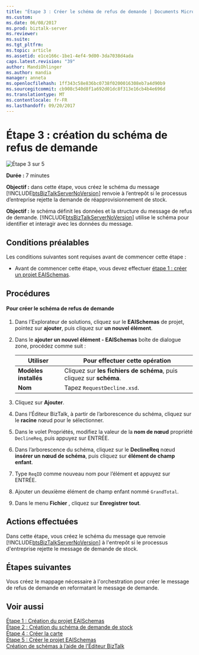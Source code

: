```yaml
---
title: "Étape 3 : Créer le schéma de refus de demande | Documents Microsoft"
ms.custom: 
ms.date: 06/08/2017
ms.prod: biztalk-server
ms.reviewer: 
ms.suite: 
ms.tgt_pltfrm: 
ms.topic: article
ms.assetid: e1ce166c-1be1-4ef4-9d00-3da7038d4ada
caps.latest.revision: "39"
author: MandiOhlinger
ms.author: mandia
manager: anneta
ms.openlocfilehash: 1ff343c58e836bc0738f0200016308eb7a4d90b9
ms.sourcegitcommit: cb908c540d8f1a692d01dc8f313e16cb4b4e696d
ms.translationtype: MT
ms.contentlocale: fr-FR
ms.lasthandoff: 09/20/2017
---
```

# <a name="step-3-create-the-request-decline-schema"></a>Étape 3 : création du schéma de refus de demande
![Étape 3 sur 5](../core/media/step-3of5.gif "Step_3of5")  
  
 **Durée :** 7 minutes  
  
 **Objectif :** dans cette étape, vous créez le schéma du message [!INCLUDE[btsBizTalkServerNoVersion](../includes/btsbiztalkservernoversion-md.md)] renvoie à l’entrepôt si le processus d’entreprise rejette la demande de réapprovisionnement de stock.  
  
 **Objectif :** le schéma définit les données et la structure du message de refus de demande. [!INCLUDE[btsBizTalkServerNoVersion](../includes/btsbiztalkservernoversion-md.md)] utilise le schéma pour identifier et interagir avec les données du message.  
  
## <a name="prerequisites"></a>Conditions préalables  
 Les conditions suivantes sont requises avant de commencer cette étape :  
  
-   Avant de commencer cette étape, vous devez effectuer [étape 1 : créer un projet EAISchemas](../core/step-1-create-eaischemas-project.md).  
  
## <a name="procedures"></a>Procédures  
  
#### <a name="to-create-the-request-decline-schema"></a>Pour créer le schéma de refus de demande  
  
1.  Dans l’Explorateur de solutions, cliquez sur le **EAISchemas** de projet, pointez sur **ajouter**, puis cliquez sur **un nouvel élément**.  
  
2.  Dans le **ajouter un nouvel élément - EAISchemas** boîte de dialogue zone, procédez comme suit :  
  
    |Utiliser|Pour effectuer cette opération|  
    |--------------|----------------|  
    |**Modèles installés**|Cliquez sur **les fichiers de schéma**, puis cliquez sur **schéma**.|  
    |**Nom**|Tapez `RequestDecline.xsd`.|  
  
3.  Cliquez sur **Ajouter**.  
  
4.  Dans l’Éditeur BizTalk, à partir de l’arborescence du schéma, cliquez sur le **racine** nœud pour le sélectionner.  
  
5.  Dans le volet Propriétés, modifiez la valeur de la **nom de nœud** propriété `DeclineReq`, puis appuyez sur ENTRÉE.  
  
6.  Dans l’arborescence du schéma, cliquez sur le **DeclineReq** nœud **insérer un nœud de schéma**, puis cliquez sur **élément de champ enfant**.  
  
7.  Type `ReqID` comme nouveau nom pour l’élément et appuyez sur ENTRÉE.  
  
8.  Ajouter un deuxième élément de champ enfant nommé `GrandTotal`.  
  
9. Dans le menu **Fichier** , cliquez sur **Enregistrer tout**.  
  
## <a name="what-did-i-just-do"></a>Actions effectuées  
 Dans cette étape, vous créez le schéma du message que renvoie [!INCLUDE[btsBizTalkServerNoVersion](../includes/btsbiztalkservernoversion-md.md)] à l'entrepôt si le processus d'entreprise rejette le message de demande de stock.  
  
## <a name="next-steps"></a>Étapes suivantes  
 Vous créez le mappage nécessaire à l'orchestration pour créer le message de refus de demande en reformatant le message de demande.  
  
## <a name="see-also"></a>Voir aussi  
 [Étape 1 : Création du projet EAISchemas](../core/step-1-create-eaischemas-project.md)  
 [Étape 2 : Création du schéma de demande de stock](../core/step-2-create-the-inventory-request-schema.md)   
 [Étape 4 : Créer la carte](../core/step-4-create-the-map.md)   
 [Étape 5 : Créer le projet EAISchemas](../core/step-5-build-the-eaischemas-project.md)   
 [Création de schémas à l’aide de l’Éditeur BizTalk](../core/creating-schemas-using-biztalk-editor.md)